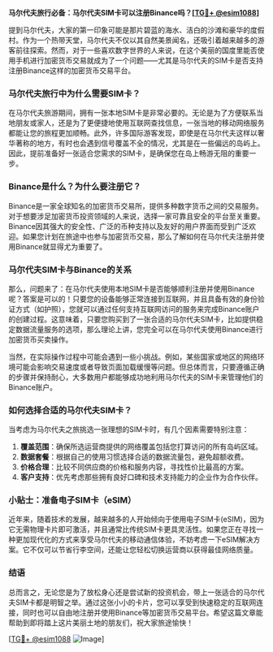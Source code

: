 **马尔代夫旅行必备：马尔代夫SIM卡可以注册Binance吗？[[TG💪+ @esim1088](https://t.me/s/esim1088)]**

提到马尔代夫，大家的第一印象可能是那片碧蓝的海水、洁白的沙滩和豪华的度假村。作为一个热带天堂，马尔代夫不仅以其自然美景闻名，还吸引着越来越多的游客前往探索。然而，对于一些喜欢数字世界的人来说，在这个美丽的国度里能否使用手机进行加密货币交易就成为了一个问题——尤其是马尔代夫的SIM卡是否支持注册Binance这样的加密货币交易平台。

### 马尔代夫旅行中为什么需要SIM卡？

在马尔代夫旅游期间，拥有一张本地SIM卡是非常必要的。无论是为了方便联系当地朋友或家人，还是为了更便捷地使用互联网查找信息，一张当地的移动网络服务都能让您的旅程更加顺畅。此外，许多国际游客发现，即使是在马尔代夫这样以奢华著称的地方，有时也会遇到信号覆盖不全的情况，尤其是在一些偏远的岛屿上。因此，提前准备好一张适合您需求的SIM卡，是确保您在岛上畅游无阻的重要一步。

### Binance是什么？为什么要注册它？

Binance是一家全球知名的加密货币交易所，提供多种数字货币之间的交易服务。对于想要涉足加密货币投资领域的人来说，选择一家可靠且安全的平台至关重要。Binance因其强大的安全性、广泛的币种支持以及友好的用户界面而受到广泛欢迎。如果您计划在旅途中也参与加密货币交易，那么了解如何在马尔代夫注册并使用Binance就显得尤为重要了。

### 马尔代夫SIM卡与Binance的关系

那么，问题来了：在马尔代夫使用本地SIM卡是否能够顺利注册并使用Binance呢？答案是可以的！只要您的设备能够正常连接到互联网，并且具备有效的身份验证方式（如护照），您就可以通过任何支持互联网访问的服务来完成Binance账户的创建过程。这意味着，只要您购买到了一张合适的马尔代夫SIM卡，比如提供稳定数据流量服务的选项，那么理论上讲，您完全可以在马尔代夫使用Binance进行加密货币买卖操作。

当然，在实际操作过程中可能会遇到一些小挑战。例如，某些国家或地区的网络环境可能会影响交易速度或者导致页面加载缓慢等问题。但总体而言，只要遵循正确的步骤并保持耐心，大多数用户都能够成功地利用马尔代夫的SIM卡来管理他们的Binance账户。

### 如何选择合适的马尔代夫SIM卡？

当考虑为马尔代夫之旅挑选一张理想的SIM卡时，有几个因素需要特别注意：

1. **覆盖范围**：确保所选运营商提供的网络覆盖包括您打算访问的所有岛屿区域。
2. **数据套餐**：根据自己的使用习惯选择合适的数据流量包，避免超额收费。
3. **价格合理**：比较不同供应商的价格和服务内容，寻找性价比最高的方案。
4. **客户支持**：优先考虑那些拥有良好口碑和技术支持能力的企业作为合作伙伴。

### 小贴士：准备电子SIM卡（eSIM）

近年来，随着技术的发展，越来越多的人开始倾向于使用电子SIM卡(eSIM)，因为它无需物理卡片即可激活，并且通常比传统SIM卡更具灵活性。如果您正在寻找一种更加现代化的方式来享受马尔代夫的移动通信体验，不妨考虑一下eSIM解决方案。它不仅可以节省行李空间，还能让您轻松切换运营商以获得最佳网络质量。

### 结语

总而言之，无论您是为了放松身心还是尝试新的投资机会，带上一张适合的马尔代夫SIM卡都是明智之举。通过这张小小的卡片，您可以享受到快速稳定的互联网连接，同时也可以自由地注册并使用Binance等加密货币交易平台。希望这篇文章能帮助到即将踏上这片美丽土地的朋友们，祝大家旅途愉快！

[[TG💪+ @esim1088](https://t.me/s/esim1088) ![Image](https://i.postimg.cc/4NQfJmqS/Snipaste-2025-05-13-00-14-12.png)]